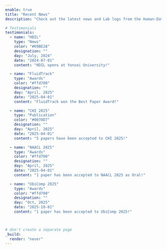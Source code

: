 ```yaml
---
enable: true
title: "Recent News"
description: "Check out the latest news and Lab logs from the Human-Data Interaction Lab!"

# Testimonials
testimonials:
  - name: "HDIL"
    type: "News"
    color: "#69BE28"
    designation: ""
    day: "July, 2024"
    date: "2024-07-01"
    content: "HDIL opens at Yonsei University!"

  - name: "FluidTrack"
    type: "Awards"
    color: "#ffd700"
    designation: ""
    day: "April, 2025"
    date: "2025-04-01"
    content: "FluidTrack won the Best Paper Award!"

  - name: "CHI 2025"
    type: "Publication"
    color: "#0078D7"
    designation: ""
    day: "April, 2025"
    date: "2025-04-01"
    content: "5 papers have been accepted to CHI 2025!"

  - name: "NAACL 2025"
    type: "Awards"
    color: "#ffd700"
    designation: ""
    day: "April, 2025"
    date: "2025-04-01"
    content: "1 paper has been accepted to NAACL 2025 as Oral!"

  - name: "UbiComp 2025"
    type: "Awards"
    color: "#ffd700"
    designation: ""
    day: "Oct, 2025"
    date: "2025-10-01"
    content: "1 paper has been accepted to UbiComp 2025!"
  


# don't create a separate page
_build:
  render: "never"
---
```

